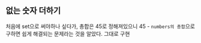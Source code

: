 ## 없는 숫자 더하기

처음에 set으로 써야하나 싶다가, 총합은 45로 정해져있으니 45 - `numbers의 총합`으로 구하면 쉽게 해결되는 문제라는 것을 알았다. 그대로 구현